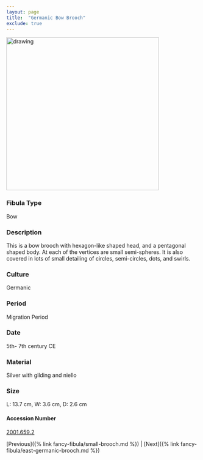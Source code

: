 ```yaml
---
layout: page
title:  "Germanic Bow Brooch"
exclude: true
---
```


<p><img src="https://collectionapi.metmuseum.org/api/collection/v1/iiif/474276/927874/main-image" alt="drawing" width="400"/></p>

### Fibula Type
Bow
### Description
This is a bow brooch with hexagon-like shaped head, and a pentagonal shaped body. At each of the vertices are small semi-spheres. It is also covered in lots of small detailing of circles, semi-circles, dots, and swirls.
### Culture
Germanic
### Period
Migration Period
### Date
5th- 7th century CE
### Material
Silver with gilding and niello
### Size
 L: 13.7 cm, W: 3.6 cm, D: 2.6 cm



#### Accession Number
[2001.659.2](https://www.metmuseum.org/art/collection/search/474276)

[Previous]({% link fancy-fibula/small-brooch.md %}) | [Next]({% link fancy-fibula/east-germanic-brooch.md %})
